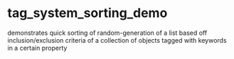# tag_system_sorting_demo
demonstrates quick sorting of random-generation of a list based off inclusion/exclusion criteria of a collection of objects tagged with keywords in a certain property
